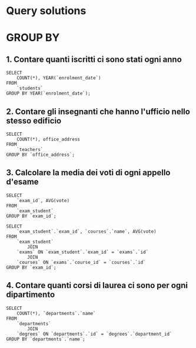 # Query solutions

# GROUP BY

## 1. Contare quanti iscritti ci sono stati ogni anno

```
SELECT
    COUNT(*), YEAR(`enrolment_date`)
FROM
    `students`
GROUP BY YEAR(`enrolment_date`);
```

## 2. Contare gli insegnanti che hanno l'ufficio nello stesso edificio

```
SELECT
    COUNT(*), office_address
FROM
    `teachers`
GROUP BY `office_address`;
```

## 3. Calcolare la media dei voti di ogni appello d'esame

```
SELECT
    `exam_id`, AVG(vote)
FROM
    `exam_student`
GROUP BY `exam_id`;
```

```
SELECT
    `exam_student`.`exam_id`, `courses`.`name`, AVG(vote)
FROM
    `exam_student`
        JOIN
    `exams` ON `exam_student`.`exam_id` = `exams`.`id`
        JOIN
    `courses` ON `exams`.`course_id` = `courses`.`id`
GROUP BY `exam_id`;
```

## 4. Contare quanti corsi di laurea ci sono per ogni dipartimento

```
SELECT
    COUNT(*), `departments`.`name`
FROM
    `departments`
        JOIN
    `degrees` ON `departments`.`id` = `degrees`.`department_id`
GROUP BY `departments`.`name`;
```
